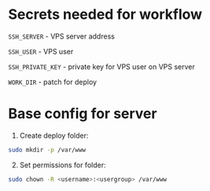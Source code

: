 # Secrets needed for workflow 

`SSH_SERVER` - VPS server address

`SSH_USER` - VPS user

`SSH_PRIVATE_KEY` - private key for VPS user on VPS server

`WORK_DIR` - patch for deploy

# Base config for server

1. Create deploy folder:

```bash
sudo mkdir -p /var/www
```

2. Set permissions for folder:


```bash
sudo chown -R <username>:<usergroup> /var/www
```
